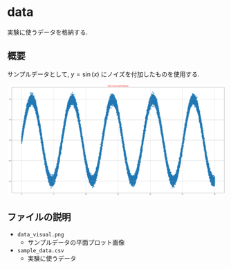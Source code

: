 # data
実験に使うデータを格納する.

## 概要
サンプルデータとして, $y = \sin (x)$ にノイズを付加したものを使用する.  

![Sine](data_visual.png)

## ファイルの説明
- `data_visual.png`
    - サンプルデータの平面プロット画像
- `sample_data.csv`
    - 実験に使うデータ